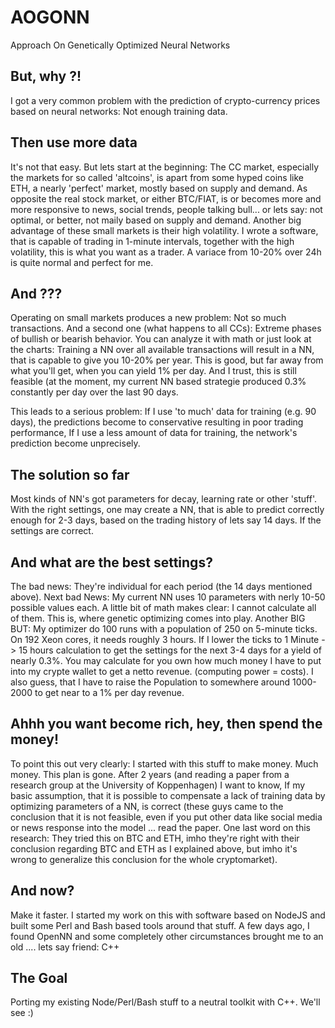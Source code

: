 <!-- 
aogonn - readme
copyright by Marcel Ebbrecht, 2019 <marcel.ebbrecht@googlemail.com>
-->

# AOGONN
Approach On Genetically Optimized Neural Networks

## But, why ?!
I got a very common problem with the prediction of crypto-currency prices based on neural networks: Not enough training data. 

## Then use more data
It's not that easy. But lets start at the beginning: The CC market, especially the markets for so called 'altcoins', is
apart from some hyped coins like ETH, a nearly 'perfect' market, mostly based on supply and demand. As opposite the real stock market, or either
BTC/FIAT, is or becomes more and more responsive to news, social trends, people talking bull... or lets say: not optimal, 
or better, not maily based on supply and demand. Another big advantage of these small markets is their high volatility.
I wrote a software, that is capable of trading in 1-minute intervals, together with the high volatility, this is what you
want as a trader. A variace from 10-20% over 24h is quite normal and perfect for me.

## And ???
Operating on small markets produces a new problem: Not so much transactions. And a second one (what happens to all CCs): 
Extreme phases of bullish or bearish behavior. You can analyze it with math or just look at the charts: Training a NN over
all available transactions will result in a NN, that is capable to give you 10-20% per year. This is good, but far away from 
what you'll get, when you can yield 1% per day. And I trust, this is still feasible (at the moment, my current NN based 
strategie produced 0.3% constantly per day over the last 90 days. 

This leads to a serious problem: If I use 'to much' data for training (e.g. 90 days), the predictions become to conservative
resulting in poor trading performance, If I use a less amount of data for training, the network's prediction become unprecisely.

## The solution so far
Most kinds of NN's got parameters for decay, learning rate or other 'stuff'. With the right settings, one may create a NN, that
is able to predict correctly enough for 2-3 days, based on the trading history of lets say 14 days. If the settings are correct.

## And what are the best settings?
The bad news: They're individual for each period (the 14 days mentioned above). Next bad News: My current NN uses 10 parameters
with nerly 10-50 possible values each. A little bit of math makes clear: I cannot calculate all of them. This is, where genetic
optimizing comes into play. Another BIG BUT: My optimizer do 100 runs with a population of 250 on 5-minute ticks. On 192 Xeon cores, it needs 
roughly 3 hours. If I lower the ticks to 1 Minute -> 15 hours calculation to get the settings for the next 3-4 days for a 
yield of nearly 0.3%. You may calculate for you own how much money I have to put into my crypte wallet to get a netto revenue.
(computing power = costs). I also guess, that I have to raise the Population to somewhere around 1000-2000 to get near to a 
1% per day revenue. 

## Ahhh you want become rich, hey, then spend the money!
To point this out very clearly: I started with this stuff to make money. Much money. This plan is gone. After 2 years (and
reading a paper from a research group at the University of Koppenhagen) I want to know, If my basic assumption, that it is
possible to compensate a lack of training data by optimizing parameters of a NN, is correct (these guys came to the conclusion
that it is not feasible, even if you put other data like social media or news response into the model ... read the paper.
One last word on this research: They tried this on BTC and ETH, imho they're right with their conclusion regarding BTC and ETH
as I explained above, but imho it's wrong to generalize this conclusion for the whole cryptomarket). 

## And now?
Make it faster. I started my work on this with software based on NodeJS and built some Perl and Bash based tools around that 
stuff. A few days ago, I found OpenNN and some completely other circumstances brought me to an old .... lets say friend: C++

## The Goal
Porting my existing Node/Perl/Bash stuff to a neutral toolkit with C++. We'll see :)
